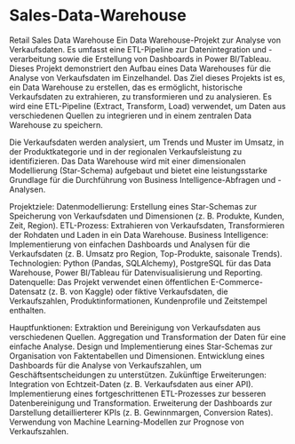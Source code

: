 # Sales-Data-Warehouse
Retail Sales Data Warehouse Ein Data Warehouse-Projekt zur Analyse von Verkaufsdaten. Es umfasst eine ETL-Pipeline zur Datenintegration und -verarbeitung sowie die Erstellung von Dashboards in Power BI/Tableau.
Dieses Projekt demonstriert den Aufbau eines Data Warehouses für die Analyse von Verkaufsdaten im Einzelhandel. Das Ziel dieses Projekts ist es, ein Data Warehouse zu erstellen, das es ermöglicht, historische Verkaufsdaten zu extrahieren, zu transformieren und zu analysieren. Es wird eine ETL-Pipeline (Extract, Transform, Load) verwendet, um Daten aus verschiedenen Quellen zu integrieren und in einem zentralen Data Warehouse zu speichern.

Die Verkaufsdaten werden analysiert, um Trends und Muster im Umsatz, in der Produktkategorie und in der regionalen Verkaufsleistung zu identifizieren. Das Data Warehouse wird mit einer dimensionalen Modellierung (Star-Schema) aufgebaut und bietet eine leistungsstarke Grundlage für die Durchführung von Business Intelligence-Abfragen und -Analysen.

Projektziele:
Datenmodellierung: Erstellung eines Star-Schemas zur Speicherung von Verkaufsdaten und Dimensionen (z. B. Produkte, Kunden, Zeit, Region).
ETL-Prozess: Extrahieren von Verkaufsdaten, Transformieren der Rohdaten und Laden in ein Data Warehouse.
Business Intelligence: Implementierung von einfachen Dashboards und Analysen für die Verkaufsdaten (z. B. Umsatz pro Region, Top-Produkte, saisonale Trends).
Technologien: Python (Pandas, SQLAlchemy), PostgreSQL für das Data Warehouse, Power BI/Tableau für Datenvisualisierung und Reporting.
Datenquelle:
Das Projekt verwendet einen öffentlichen E-Commerce-Datensatz (z. B. von Kaggle) oder fiktive Verkaufsdaten, die Verkaufszahlen, Produktinformationen, Kundenprofile und Zeitstempel enthalten.

Hauptfunktionen:
Extraktion und Bereinigung von Verkaufsdaten aus verschiedenen Quellen.
Aggregation und Transformation der Daten für eine einfache Analyse.
Design und Implementierung eines Star-Schemas zur Organisation von Faktentabellen und Dimensionen.
Entwicklung eines Dashboards für die Analyse von Verkaufszahlen, um Geschäftsentscheidungen zu unterstützen.
Zukünftige Erweiterungen:
Integration von Echtzeit-Daten (z. B. Verkaufsdaten aus einer API).
Implementierung eines fortgeschrittenen ETL-Prozesses zur besseren Datenbereinigung und Transformation.
Erweiterung der Dashboards zur Darstellung detaillierterer KPIs (z. B. Gewinnmargen, Conversion Rates).
Verwendung von Machine Learning-Modellen zur Prognose von Verkaufszahlen.
